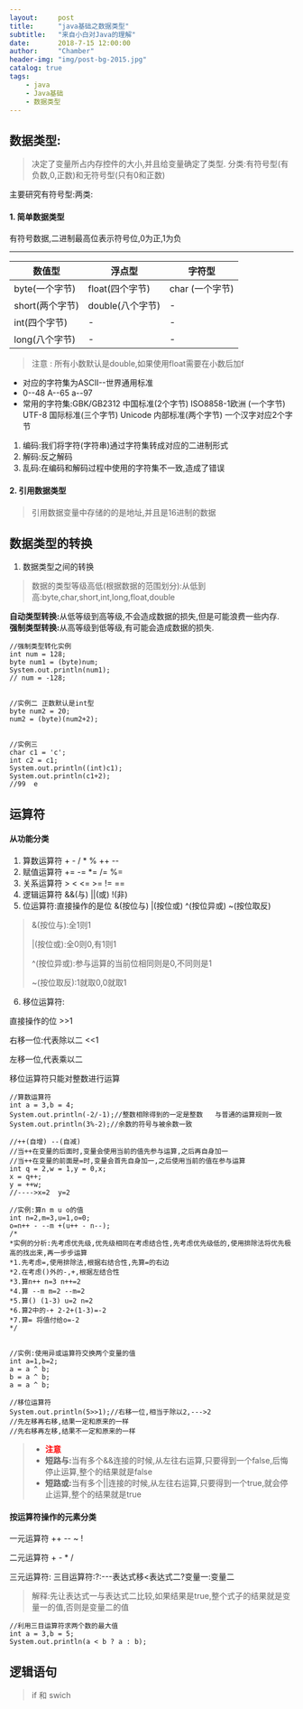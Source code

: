 ```yaml
---
layout:     post
title:      "java基础之数据类型"
subtitle:   "来自小白对Java的理解"
date:       2018-7-15 12:00:00
author:     "Chamber"
header-img: "img/post-bg-2015.jpg"
catalog: true
tags:
    - java
    - Java基础
    - 数据类型
---
```

## 数据类型:
>决定了变量所占内存控件的大小,并且给变量确定了类型.
分类:有符号型(有负数,0,正数)和无符号型(只有0和正数)

主要研究有符号型:两类:
#### 1. 简单数据类型<br>
有符号数据,二进制最高位表示符号位,0为正,1为负<br/>

---

数值型 | 浮点型 | 字符型
---|--- |---
byte(一个字节) |float(四个字节) | char (一个字节)
short(两个字节)  | double(八个字节)| -
 int(四个字节) | - | -
long(八个字节)  | - | -

> 注意 :
所有小数默认是double,如果使用float需要在小数后加f

- 对应的字符集为ASCII--世界通用标准
- 0--48 A--65 a--97
- 常用的字符集:GBK/GB2312 中国标准(2个字节) ISO8858-1欧洲 (一个字节) UTF-8 国际标准(三个字节) Unicode 内部标准(两个字节)  一个汉字对应2个字节


1. 编码:我们将字符(字符串)通过字符集转成对应的二进制形式
1. 解码:反之解码
1. 乱码:在编码和解码过程中使用的字符集不一致,造成了错误



#### 2. 引用数据类型

> 引用数据变量中存储的的是地址,并且是16进制的数据

## 数据类型的转换

1. 数据类型之间的转换
> 数据的类型等级高低(根据数据的范围划分):从低到高:byte,char,short,int,long,float,double

<b>自动类型转换:</b>从低等级到高等级,不会造成数据的损失,但是可能浪费一些内存.<br>
<b>强制类型转换:</b>从高等级到低等级,有可能会造成数据的损失.<br>


```
//强制类型转化实例
int num = 128;
byte num1 = (byte)num;
System.out.println(num1);
// num = -128;


//实例二 正数默认是int型
byte num2 = 20;
num2 = (byte)(num2+2);


//实例三
char c1 = 'c';
int c2 = c1;
System.out.println((int)c1);
System.out.println(c1+2);
//99  e
```

## 运算符
#### 从功能分类
1. 算数运算符 + - / * % ++ -- 
2. 赋值运算符  += -= *= /= %=
3. 关系运算符 >  <  <=  >=  !=  ==
4. 逻辑运算符  &&(与)  ||(或)   !(非)
5. 位运算符:直接操作的是位 &(按位与) |(按位或) ^(按位异或) ~(按位取反)
> &(按位与):全1则1
> 
> |(按位或):全0则0,有1则1 
> 
> ^(按位异或):参与运算的当前位相同则是0,不同则是1 
> 
> ~(按位取反):1就取0,0就取1


6. 移位运算符:

 直接操作的位 >>1
 
 右移一位:代表除以二  <<1
 
 左移一位,代表乘以二
 
 移位运算符只能对整数进行运算

```
//算数运算符
int a = 3,b = 4;
System.out.println(-2/-1);//整数相除得到的一定是整数   与普通的运算规则一致
System.out.println(3%-2);//余数的符号与被余数一致

//++(自增) --(自减)
//当++在变量的后面时,变量会使用当前的值先参与运算,之后再自身加一
//当++在变量的前面是=时,变量会首先自身加一,之后使用当前的值在参与运算
int q = 2,w = 1,y = 0,x;
x = q++;
y = ++w;
//---->x=2  y=2

//实例:算n m u o的值
int n=2,m=3,u=1,o=0;
o=n++ - --m +(u++ - n--);
/*
*实例的分析:先考虑优先级,优先级相同在考虑结合性,先考虑优先级低的,使用排除法将优先极高的找出来,再一步步运算
*1.先考虑=,使用排除法,根据右结合性,先算=的右边
*2.在考虑()外的-,+,根据左结合性
*3.算n++ n=3 n++=2
*4.算 --m m=2 --m=2
*5.算() (1-3) u=2 n=2
*6.算2中的-+ 2-2+(1-3)=-2
*7.算= 将值付给o=-2
*/


//实例:使用异或运算符交换两个变量的值
int a=1,b=2;
a = a ^ b;
b = a ^ b;
a = a ^ b;

//移位运算符
System.out.println(5>>1);//右移一位,相当于除以2,--->2
//先左移再右移,结果一定和原来的一样
//先右移再左移,结果不一定和原来的一样
```
>- <b><font color="red">注意</font></b>
>- <b>短路与:</b>当有多个&&连接的时候,从左往右运算,只要得到一个false,后悔停止运算,整个的结果就是false
>- <b>短路或:</b>当有多个||连接的时候,从左往右运算,只要得到一个true,就会停止运算,整个的结果就是true
#### 按运算符操作的元素分类

一元运算符 ++  -- ~ ! 

二元运算符 + -  * / 

三元运算符: 三目运算符:?:---表达式移<表达式二?变量一:变量二
>解释:先让表达式一与表达式二比较,如果结果是true,整个式子的结果就是变量一的值,否则是变量二的值
```
//利用三目运算符求两个数的最大值
int a = 3,b = 5;
System.out.println(a < b ? a : b);
```

## 逻辑语句
> if 和 swich
